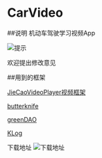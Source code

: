 # CarVideo
##说明
机动车驾驶学习视频App

![提示](https://raw.github.com/YLBFDEV/CarVideo/master/resources.io/demonstration.gif)

欢迎提出修改意见

##用到的框架

[JieCaoVideoPlayer视频框架](https://github.com/lipangit/JieCaoVideoPlayer)

[butterknife](https://github.com/JakeWharton/butterknife)


[greenDAO](https://github.com/greenrobot/greenDAO)

[KLog](https://github.com/ZhaoKaiQiang/KLog)

下载地址
![下载地址](https://raw.github.com/YLBFDEV/CarVideo/master/resources.io/raw_ercode.png)

